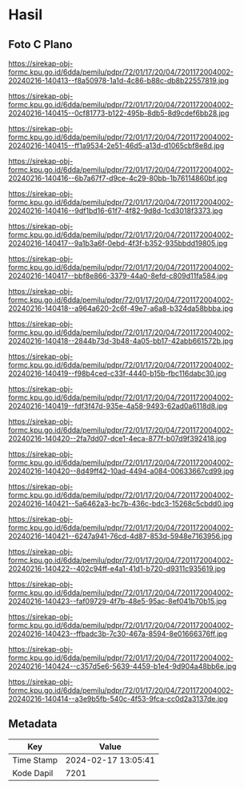 # Hasil

## Foto C Plano

https://sirekap-obj-formc.kpu.go.id/6dda/pemilu/pdpr/72/01/17/20/04/7201172004002-20240216-140413--f8a50978-1a1d-4c86-b88c-db8b22557819.jpg

https://sirekap-obj-formc.kpu.go.id/6dda/pemilu/pdpr/72/01/17/20/04/7201172004002-20240216-140415--0cf81773-b122-495b-8db5-8d9cdef6bb28.jpg

https://sirekap-obj-formc.kpu.go.id/6dda/pemilu/pdpr/72/01/17/20/04/7201172004002-20240216-140415--ff1a9534-2e51-46d5-a13d-d1065cbf8e8d.jpg

https://sirekap-obj-formc.kpu.go.id/6dda/pemilu/pdpr/72/01/17/20/04/7201172004002-20240216-140416--6b7a67f7-d9ce-4c29-80bb-1b76114860bf.jpg

https://sirekap-obj-formc.kpu.go.id/6dda/pemilu/pdpr/72/01/17/20/04/7201172004002-20240216-140416--9df1bd16-61f7-4f82-9d8d-1cd3018f3373.jpg

https://sirekap-obj-formc.kpu.go.id/6dda/pemilu/pdpr/72/01/17/20/04/7201172004002-20240216-140417--9a1b3a6f-0ebd-4f3f-b352-935bbdd19805.jpg

https://sirekap-obj-formc.kpu.go.id/6dda/pemilu/pdpr/72/01/17/20/04/7201172004002-20240216-140417--bbf8e866-3379-44a0-8efd-c809d11fa584.jpg

https://sirekap-obj-formc.kpu.go.id/6dda/pemilu/pdpr/72/01/17/20/04/7201172004002-20240216-140418--a964a620-2c6f-49e7-a6a8-b324da58bbba.jpg

https://sirekap-obj-formc.kpu.go.id/6dda/pemilu/pdpr/72/01/17/20/04/7201172004002-20240216-140418--2844b73d-3b48-4a05-bb17-42abb661572b.jpg

https://sirekap-obj-formc.kpu.go.id/6dda/pemilu/pdpr/72/01/17/20/04/7201172004002-20240216-140419--f98b4ced-c33f-4440-b15b-fbc116dabc30.jpg

https://sirekap-obj-formc.kpu.go.id/6dda/pemilu/pdpr/72/01/17/20/04/7201172004002-20240216-140419--fdf3f47d-935e-4a58-9493-62ad0a6118d8.jpg

https://sirekap-obj-formc.kpu.go.id/6dda/pemilu/pdpr/72/01/17/20/04/7201172004002-20240216-140420--2fa7dd07-dce1-4eca-877f-b07d9f392418.jpg

https://sirekap-obj-formc.kpu.go.id/6dda/pemilu/pdpr/72/01/17/20/04/7201172004002-20240216-140420--8d49ff42-10ad-4494-a084-00633667cd99.jpg

https://sirekap-obj-formc.kpu.go.id/6dda/pemilu/pdpr/72/01/17/20/04/7201172004002-20240216-140421--5a6462a3-bc7b-436c-bdc3-15268c5cbdd0.jpg

https://sirekap-obj-formc.kpu.go.id/6dda/pemilu/pdpr/72/01/17/20/04/7201172004002-20240216-140421--6247a941-76cd-4d87-853d-5948e7163956.jpg

https://sirekap-obj-formc.kpu.go.id/6dda/pemilu/pdpr/72/01/17/20/04/7201172004002-20240216-140422--402c94ff-e4a1-41d1-b720-d9311c935619.jpg

https://sirekap-obj-formc.kpu.go.id/6dda/pemilu/pdpr/72/01/17/20/04/7201172004002-20240216-140423--faf09729-4f7b-48e5-95ac-8ef041b70b15.jpg

https://sirekap-obj-formc.kpu.go.id/6dda/pemilu/pdpr/72/01/17/20/04/7201172004002-20240216-140423--ffbadc3b-7c30-467a-8594-8e01666376ff.jpg

https://sirekap-obj-formc.kpu.go.id/6dda/pemilu/pdpr/72/01/17/20/04/7201172004002-20240216-140424--c357d5e6-5639-4459-b1e4-9d904a48bb6e.jpg

https://sirekap-obj-formc.kpu.go.id/6dda/pemilu/pdpr/72/01/17/20/04/7201172004002-20240216-140414--a3e9b5fb-540c-4f53-9fca-cc0d2a3137de.jpg


## Metadata

| Key        | Value               |
| ---------- | ------------------- |
| Time Stamp | 2024-02-17 13:05:41 |
| Kode Dapil | 7201                |



